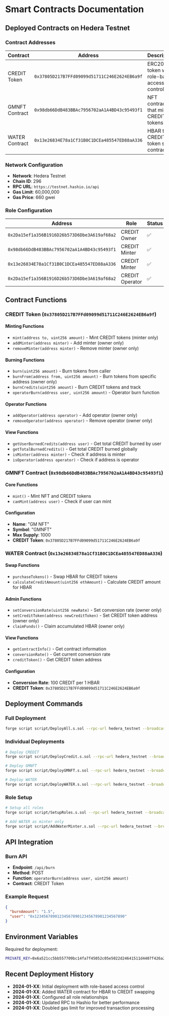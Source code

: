 # Smart Contracts Documentation

## Deployed Contracts on Hedera Testnet

### Contract Addresses

| Contract | Address | Description |
|----------|---------|-------------|
| CREDIT Token | `0x37805D217B7FFd09099d51711C246E2624EB6a9f` | ERC20 token with role-based access control |
| GMNFT Contract | `0x98db66DdB483BBAc7956702aA1A4BD43c95493f1` | NFT contract that mints CREDIT tokens |
| WATER Contract | `0x13e26834E78a1Cf31B0C1DCEa485547ED88aA336` | HBAR to CREDIT token swap contract |

### Network Configuration

- **Network**: Hedera Testnet
- **Chain ID**: 296
- **RPC URL**: `https://testnet.hashio.io/api`
- **Gas Limit**: 60,000,000
- **Gas Price**: 660 gwei

### Role Configuration

| Address | Role | Status |
|---------|------|--------|
| `0x2Da15ef1a356B1916D26b573D6Dbe3A619af68a2` | CREDIT Owner | ✅ |
| `0x98db66DdB483BBAc7956702aA1A4BD43c95493f1` | CREDIT Minter | ✅ |
| `0x13e26834E78a1Cf31B0C1DCEa485547ED88aA336` | CREDIT Minter | ✅ |
| `0x2Da15ef1a356B1916D26b573D6Dbe3A619af68a2` | CREDIT Operator | ✅ |

## Contract Functions

### CREDIT Token (`0x37805D217B7FFd09099d51711C246E2624EB6a9f`)

#### Minting Functions
- `mint(address to, uint256 amount)` - Mint CREDIT tokens (minter only)
- `addMinter(address minter)` - Add minter (owner only)
- `removeMinter(address minter)` - Remove minter (owner only)

#### Burning Functions
- `burn(uint256 amount)` - Burn tokens from caller
- `burnFrom(address from, uint256 amount)` - Burn tokens from specific address (owner only)
- `burnCredits(uint256 amount)` - Burn CREDIT tokens and track
- `operatorBurn(address user, uint256 amount)` - Operator burn function

#### Operator Functions
- `addOperator(address operator)` - Add operator (owner only)
- `removeOperator(address operator)` - Remove operator (owner only)

#### View Functions
- `getUserBurnedCredits(address user)` - Get total CREDIT burned by user
- `getTotalBurnedCredits()` - Get total CREDIT burned globally
- `isMinter(address minter)` - Check if address is minter
- `isOperator(address operator)` - Check if address is operator

### GMNFT Contract (`0x98db66DdB483BBAc7956702aA1A4BD43c95493f1`)

#### Core Functions
- `mint()` - Mint NFT and CREDIT tokens
- `canMint(address user)` - Check if user can mint

#### Configuration
- **Name**: "GM NFT"
- **Symbol**: "GMNFT"
- **Max Supply**: 1000
- **CREDIT Token**: `0x37805D217B7FFd09099d51711C246E2624EB6a9f`

### WATER Contract (`0x13e26834E78a1Cf31B0C1DCEa485547ED88aA336`)

#### Swap Functions
- `purchaseTokens()` - Swap HBAR for CREDIT tokens
- `calculateCreditAmount(uint256 ethAmount)` - Calculate CREDIT amount for HBAR

#### Admin Functions
- `setConversionRate(uint256 newRate)` - Set conversion rate (owner only)
- `setCreditToken(address newCreditToken)` - Set CREDIT token address (owner only)
- `claimFunds()` - Claim accumulated HBAR (owner only)

#### View Functions
- `getContractInfo()` - Get contract information
- `conversionRate()` - Get current conversion rate
- `creditToken()` - Get CREDIT token address

#### Configuration
- **Conversion Rate**: 100 CREDIT per 1 HBAR
- **CREDIT Token**: `0x37805D217B7FFd09099d51711C246E2624EB6a9f`

## Deployment Commands

### Full Deployment
```bash
forge script script/DeployAll.s.sol --rpc-url hedera_testnet --broadcast --gas-limit 60000000
```

### Individual Deployments
```bash
# Deploy CREDIT
forge script script/DeployCredit.s.sol --rpc-url hedera_testnet --broadcast --gas-limit 60000000

# Deploy GMNFT
forge script script/DeployGMNFT.s.sol --rpc-url hedera_testnet --broadcast --gas-limit 60000000

# Deploy WATER
forge script script/DeployWATER.s.sol --rpc-url hedera_testnet --broadcast --gas-limit 60000000
```

### Role Setup
```bash
# Setup all roles
forge script script/SetupRoles.s.sol --rpc-url hedera_testnet --broadcast --gas-limit 60000000

# Add WATER as minter only
forge script script/AddWaterMinter.s.sol --rpc-url hedera_testnet --broadcast --gas-limit 60000000
```

## API Integration

### Burn API
- **Endpoint**: `/api/burn`
- **Method**: POST
- **Function**: `operatorBurn(address user, uint256 amount)`
- **Contract**: CREDIT Token

### Example Request
```json
{
  "burnAmount": "1.5",
  "user": "0x1234567890123456789012345678901234567890"
}
```

## Environment Variables

Required for deployment:
```bash
PRIVATE_KEY=0x6a521cc5bb557709bc14fa7f45052c05e5022d24641511d4407f426a2c2f8c04
```

## Recent Deployment History

- **2024-01-XX**: Initial deployment with role-based access control
- **2024-01-XX**: Added WATER contract for HBAR to CREDIT swapping
- **2024-01-XX**: Configured all role relationships
- **2024-01-XX**: Updated RPC to Hashio for better performance
- **2024-01-XX**: Doubled gas limit for improved transaction processing
